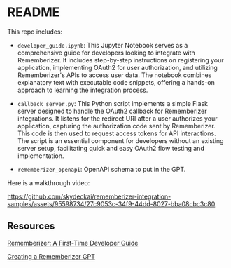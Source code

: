 # README

This repo includes:

- `developer_guide.ipynb`: This Jupyter Notebook serves as a comprehensive guide for developers looking to integrate with Rememberizer. It includes step-by-step instructions on registering your application, implementing OAuth2 for user authorization, and utilizing Rememberizer's APIs to access user data. The notebook combines explanatory text with executable code snippets, offering a hands-on approach to learning the integration process.

- `callback_server.py`: This Python script implements a simple Flask server designed to handle the OAuth2 callback for Rememberizer integrations. It listens for the redirect URI after a user authorizes your application, capturing the authorization code sent by Rememberizer. This code is then used to request access tokens for API interactions. The script is an essential component for developers without an existing server setup, facilitating quick and easy OAuth2 flow testing and implementation.

- `rememberizer_openapi`: OpenAPI schema to put in the GPT.

Here is a walkthrough video:

https://github.com/skydeckai/rememberizer-integration-samples/assets/95598734/27c9053c-34f9-44dd-8027-bba08cbc3c80


## Resources

[Rememberizer: A First-Time Developer Guide](https://try.rememberizer.ai/blog/rememberizer-a-first-time-developer-guide)

[Creating a Rememberizer GPT](https://docs.rememberizer.ai/developer/creating-a-rememberizer-gpt)
